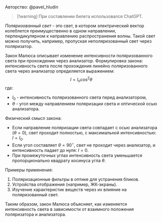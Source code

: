 Авторство: @pavel_hludin

>[!warning] При составлении билета использовался ChatGPT.

*Поляризованный свет* - это свет, в котором электрический вектор колеблется преимущественно в одном направлении, перпендикулярном к направлению распространения волны. Такой свет можно получить, например, пропуская неполяризованный свет через поляризатор.

Закон Малюса описывает изменение интенсивности поляризованного света при прохождении через анализатор. Формулировка закона: интенсивность света после прохождения линейно поляризованного света через анализатор определяется выражением:
$$I = I_o \cos^2 \theta$$
где:
- $I_0$ - интенсивность поляризованного света перед анализатором,
- $\theta$ - угол между направлением поляризации света и оптической осью анализатора.

Физический смысл закона:
- Если направление поляризации света совпадает с осью анализатора ($\theta = 0$), свет проходит полностью, с максимальной интенсивностью: $I = I_0$.
- Если угол составляет $\theta = 90^\circ$, свет не проходит через анализатор, и интенсивность падает до нуля: $I = 0$.
- При промежуточных углах интенсивность света уменьшается пропорционально квадрату косинуса угла $\theta$.

Примеры применения:
 1. Поляризационные фильтры в оптике для устранения бликов.
 2. Устройства отображения (например, ЖК-экраны).
 3. Изучение характеристик веществ через их влияние на поляризованный свет.

Таким образом, закон Малюса объясняет, как изменяется интенсивность света в зависимости от взаимного положения поляризатора и анализатора.